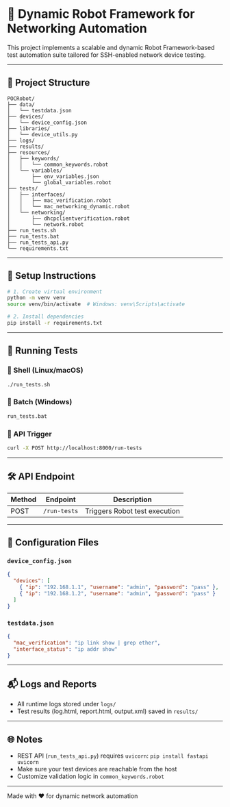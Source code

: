 # 🚀 Dynamic Robot Framework for Networking Automation

This project implements a scalable and dynamic Robot Framework-based test automation suite tailored for SSH-enabled network device testing.

---

## 📁 Project Structure

```
POCRobot/
├── data/
│   └── testdata.json
├── devices/
│   └── device_config.json
├── libraries/
│   └── device_utils.py
├── logs/
├── results/
├── resources/
│   ├── keywords/
│   │   └── common_keywords.robot
│   └── variables/
│       ├── env_variables.json
│       └── global_variables.robot
├── tests/
│   ├── interfaces/
│   │   ├── mac_verification.robot
│   │   └── mac_networking_dynamic.robot
│   └── networking/
│       ├── dhcpclientverification.robot
│       └── network.robot
├── run_tests.sh
├── run_tests.bat
├── run_tests_api.py
└── requirements.txt
```

---

## 🔧 Setup Instructions

```bash
# 1. Create virtual environment
python -m venv venv
source venv/bin/activate  # Windows: venv\Scripts\activate

# 2. Install dependencies
pip install -r requirements.txt
```

---

## 🚦 Running Tests

### 🔹 Shell (Linux/macOS)
```bash
./run_tests.sh
```

### 🔹 Batch (Windows)
```cmd
run_tests.bat
```

### 🔹 API Trigger
```bash
curl -X POST http://localhost:8000/run-tests
```

---

## 🛠 API Endpoint

| Method | Endpoint        | Description                  |
|--------|------------------|------------------------------|
| POST   | `/run-tests`     | Triggers Robot test execution |

---

## 📑 Configuration Files

### `device_config.json`
```json
{
  "devices": [
    { "ip": "192.168.1.1", "username": "admin", "password": "pass" },
    { "ip": "192.168.1.2", "username": "admin", "password": "pass" }
  ]
}
```

### `testdata.json`
```json
{
  "mac_verification": "ip link show | grep ether",
  "interface_status": "ip addr show"
}
```

---

## 📬 Logs and Reports
- All runtime logs stored under `logs/`
- Test results (log.html, report.html, output.xml) saved in `results/`

---

## 🌐 Notes
- REST API (`run_tests_api.py`) requires `uvicorn`: `pip install fastapi uvicorn`
- Make sure your test devices are reachable from the host
- Customize validation logic in `common_keywords.robot`

---

Made with ❤️ for dynamic network automation
